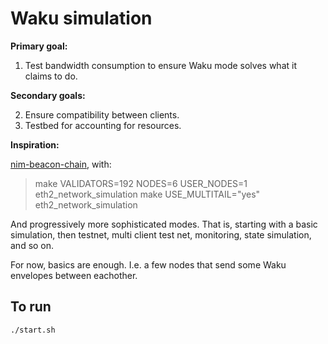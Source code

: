 # Waku simulation

**Primary goal:**

1. Test bandwidth consumption to ensure Waku mode solves what it claims to do.

**Secondary goals:**

2. Ensure compatibility between clients.
3. Testbed for accounting for resources.

**Inspiration:**

[nim-beacon-chain](https://github.com/status-im/nim-beacon-chain), with:

> make VALIDATORS=192 NODES=6 USER_NODES=1 eth2_network_simulation
> make USE_MULTITAIL="yes" eth2_network_simulation


And progressively more sophisticated modes. That is, starting with a basic simulation, then testnet, multi client test net, monitoring, state simulation, and so on.

For now, basics are enough. I.e. a few nodes that send some Waku envelopes between eachother.

## To run

`./start.sh`
